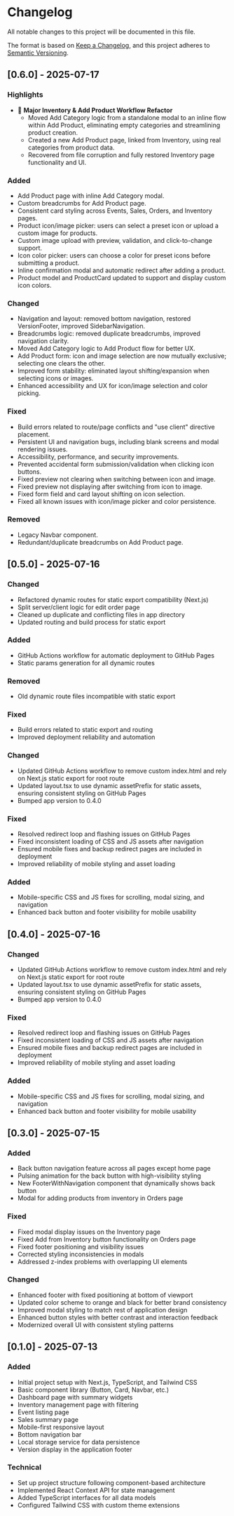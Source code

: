 
# Changelog

All notable changes to this project will be documented in this file.

The format is based on [Keep a Changelog](https://keepachangelog.com/en/1.0.0/),
and this project adheres to [Semantic Versioning](https://semver.org/spec/v2.0.0.html).

## [0.6.0] - 2025-07-17

### Highlights
- 🚀 **Major Inventory & Add Product Workflow Refactor**
  - Moved Add Category logic from a standalone modal to an inline flow within Add Product, eliminating empty categories and streamlining product creation.
  - Created a new Add Product page, linked from Inventory, using real categories from product data.
  - Recovered from file corruption and fully restored Inventory page functionality and UI.

### Added
- Add Product page with inline Add Category modal.
- Custom breadcrumbs for Add Product page.
- Consistent card styling across Events, Sales, Orders, and Inventory pages.
- Product icon/image picker: users can select a preset icon or upload a custom image for products.
- Custom image upload with preview, validation, and click-to-change support.
- Icon color picker: users can choose a color for preset icons before submitting a product.
- Inline confirmation modal and automatic redirect after adding a product.
- Product model and ProductCard updated to support and display custom icon colors.

### Changed
- Navigation and layout: removed bottom navigation, restored VersionFooter, improved SidebarNavigation.
- Breadcrumbs logic: removed duplicate breadcrumbs, improved navigation clarity.
- Moved Add Category logic to Add Product flow for better UX.
- Add Product form: icon and image selection are now mutually exclusive; selecting one clears the other.
- Improved form stability: eliminated layout shifting/expansion when selecting icons or images.
- Enhanced accessibility and UX for icon/image selection and color picking.

### Fixed
- Build errors related to route/page conflicts and "use client" directive placement.
- Persistent UI and navigation bugs, including blank screens and modal rendering issues.
- Accessibility, performance, and security improvements.
- Prevented accidental form submission/validation when clicking icon buttons.
- Fixed preview not clearing when switching between icon and image.
- Fixed preview not displaying after switching from icon to image.
- Fixed form field and card layout shifting on icon selection.
- Fixed all known issues with icon/image picker and color persistence.

### Removed
- Legacy Navbar component.
- Redundant/duplicate breadcrumbs on Add Product page.

## [0.5.0] - 2025-07-16

### Changed
- Refactored dynamic routes for static export compatibility (Next.js)
- Split server/client logic for edit order page
- Cleaned up duplicate and conflicting files in app directory
- Updated routing and build process for static export

### Added
- GitHub Actions workflow for automatic deployment to GitHub Pages
- Static params generation for all dynamic routes

### Removed
- Old dynamic route files incompatible with static export

### Fixed
- Build errors related to static export and routing
- Improved deployment reliability and automation

### Changed
- Updated GitHub Actions workflow to remove custom index.html and rely on Next.js static export for root route
- Updated layout.tsx to use dynamic assetPrefix for static assets, ensuring consistent styling on GitHub Pages
- Bumped app version to 0.4.0

### Fixed
- Resolved redirect loop and flashing issues on GitHub Pages
- Fixed inconsistent loading of CSS and JS assets after navigation
- Ensured mobile fixes and backup redirect pages are included in deployment
- Improved reliability of mobile styling and asset loading

### Added
- Mobile-specific CSS and JS fixes for scrolling, modal sizing, and navigation
- Enhanced back button and footer visibility for mobile usability

## [0.4.0] - 2025-07-16

### Changed
- Updated GitHub Actions workflow to remove custom index.html and rely on Next.js static export for root route
- Updated layout.tsx to use dynamic assetPrefix for static assets, ensuring consistent styling on GitHub Pages
- Bumped app version to 0.4.0

### Fixed
- Resolved redirect loop and flashing issues on GitHub Pages
- Fixed inconsistent loading of CSS and JS assets after navigation
- Ensured mobile fixes and backup redirect pages are included in deployment
- Improved reliability of mobile styling and asset loading

### Added
- Mobile-specific CSS and JS fixes for scrolling, modal sizing, and navigation
- Enhanced back button and footer visibility for mobile usability

## [0.3.0] - 2025-07-15

### Added
- Back button navigation feature across all pages except home page
- Pulsing animation for the back button with high-visibility styling
- New FooterWithNavigation component that dynamically shows back button
- Modal for adding products from inventory in Orders page

### Fixed
- Fixed modal display issues on the Inventory page
- Fixed Add from Inventory button functionality on Orders page
- Fixed footer positioning and visibility issues
- Corrected styling inconsistencies in modals
- Addressed z-index problems with overlapping UI elements

### Changed
- Enhanced footer with fixed positioning at bottom of viewport
- Updated color scheme to orange and black for better brand consistency
- Improved modal styling to match rest of application design
- Enhanced button styles with better contrast and interaction feedback
- Modernized overall UI with consistent styling patterns

## [0.1.0] - 2025-07-13

### Added
- Initial project setup with Next.js, TypeScript, and Tailwind CSS
- Basic component library (Button, Card, Navbar, etc.)
- Dashboard page with summary widgets
- Inventory management page with filtering
- Event listing page
- Sales summary page
- Mobile-first responsive layout
- Bottom navigation bar
- Local storage service for data persistence
- Version display in the application footer

### Technical
- Set up project structure following component-based architecture
- Implemented React Context API for state management
- Added TypeScript interfaces for all data models
- Configured Tailwind CSS with custom theme extensions
